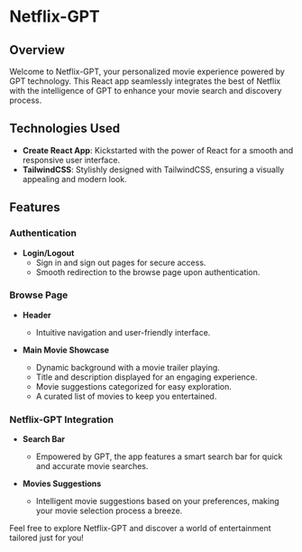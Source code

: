 # Netflix-GPT

## Overview

Welcome to Netflix-GPT, your personalized movie experience powered by GPT technology. This React app seamlessly integrates the best of Netflix with the intelligence of GPT to enhance your movie search and discovery process.

## Technologies Used

- **Create React App**: Kickstarted with the power of React for a smooth and responsive user interface.
- **TailwindCSS**: Stylishly designed with TailwindCSS, ensuring a visually appealing and modern look.

## Features

### Authentication

- **Login/Logout**
  - Sign in and sign out pages for secure access.
  - Smooth redirection to the browse page upon authentication.

### Browse Page

- **Header**
  - Intuitive navigation and user-friendly interface.

- **Main Movie Showcase**
  - Dynamic background with a movie trailer playing.
  - Title and description displayed for an engaging experience.
  - Movie suggestions categorized for easy exploration.
  - A curated list of movies to keep you entertained.

### Netflix-GPT Integration

- **Search Bar**
  - Empowered by GPT, the app features a smart search bar for quick and accurate movie searches.

- **Movies Suggestions**
  - Intelligent movie suggestions based on your preferences, making your movie selection process a breeze.

Feel free to explore Netflix-GPT and discover a world of entertainment tailored just for you!
